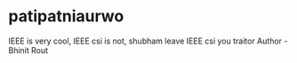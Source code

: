 # patipatniaurwo
IEEE is very cool, IEEE csi is not, shubham leave IEEE csi you traitor
Author - Bhinit Rout
